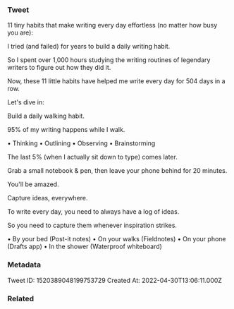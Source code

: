 ### Tweet
11 tiny habits that make writing every day effortless (no matter how busy you are):

I tried (and failed) for years to build a daily writing habit.

So I spent over 1,000 hours studying the writing routines of legendary writers to figure out how they did it.

Now, these 11 little habits have helped me write every day for 504 days in a row.

Let's dive in:

Build a daily walking habit.

95% of my writing happens while I walk.

• Thinking
• Outlining
• Observing
• Brainstorming

The last 5% (when I actually sit down to type) comes later.

Grab a small notebook &amp; pen, then leave your phone behind for 20 minutes.

You'll be amazed.

Capture ideas, everywhere.

To write every day, you need to always have a log of ideas.

So you need to capture them whenever inspiration strikes.

• By your bed (Post-it notes)
• On your walks (Fieldnotes)
• On your phone (Drafts app)
• In the shower (Waterproof whiteboard)

### Metadata
Tweet ID: 1520389048199753729
Created At: 2022-04-30T13:06:11.000Z

### Related

